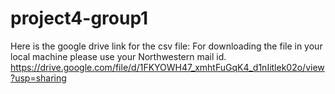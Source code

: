 # project4-group1
Here is the google drive link for the csv file:
For downloading the file in your local machine please use your Northwestern mail id.   
https://drive.google.com/file/d/1FKYOWH47_xmhtFuGqK4_d1nIitlek02o/view?usp=sharing
